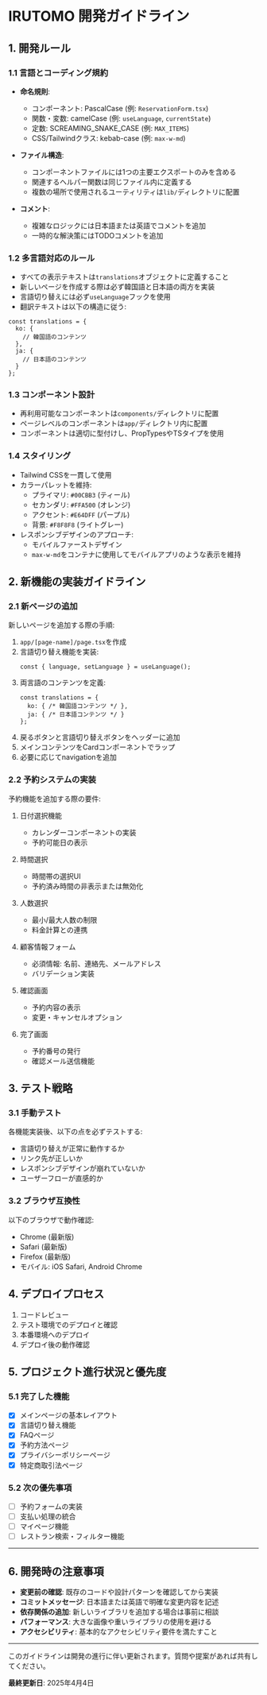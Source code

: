 # IRUTOMO 開発ガイドライン

## 1. 開発ルール

### 1.1 言語とコーディング規約

- **命名規則**:
  - コンポーネント: PascalCase (例: `ReservationForm.tsx`)
  - 関数・変数: camelCase (例: `useLanguage`, `currentState`)
  - 定数: SCREAMING_SNAKE_CASE (例: `MAX_ITEMS`)
  - CSS/Tailwindクラス: kebab-case (例: `max-w-md`)

- **ファイル構造**:
  - コンポーネントファイルには1つの主要エクスポートのみを含める
  - 関連するヘルパー関数は同じファイル内に定義する
  - 複数の場所で使用されるユーティリティは`lib/`ディレクトリに配置

- **コメント**:
  - 複雑なロジックには日本語または英語でコメントを追加
  - 一時的な解決策にはTODOコメントを追加

### 1.2 多言語対応のルール

- すべての表示テキストは`translations`オブジェクトに定義すること
- 新しいページを作成する際は必ず韓国語と日本語の両方を実装
- 言語切り替えには必ず`useLanguage`フックを使用
- 翻訳テキストは以下の構造に従う:

```tsx
const translations = {
  ko: {
    // 韓国語のコンテンツ
  },
  ja: {
    // 日本語のコンテンツ
  }
};
```

### 1.3 コンポーネント設計

- 再利用可能なコンポーネントは`components/`ディレクトリに配置
- ページレベルのコンポーネントは`app/`ディレクトリ内に配置
- コンポーネントは適切に型付けし、PropTypesやTSタイプを使用

### 1.4 スタイリング

- Tailwind CSSを一貫して使用
- カラーパレットを維持:
  - プライマリ: `#00CBB3` (ティール)
  - セカンダリ: `#FFA500` (オレンジ)
  - アクセント: `#E64DFF` (パープル)
  - 背景: `#F8F8F8` (ライトグレー)
- レスポンシブデザインのアプローチ:
  - モバイルファーストデザイン
  - `max-w-md`をコンテナに使用してモバイルアプリのような表示を維持

## 2. 新機能の実装ガイドライン

### 2.1 新ページの追加

新しいページを追加する際の手順:

1. `app/[page-name]/page.tsx`を作成
2. 言語切り替え機能を実装:
   ```tsx
   const { language, setLanguage } = useLanguage();
   ```
3. 両言語のコンテンツを定義:
   ```tsx
   const translations = {
     ko: { /* 韓国語コンテンツ */ },
     ja: { /* 日本語コンテンツ */ }
   };
   ```
4. 戻るボタンと言語切り替えボタンをヘッダーに追加
5. メインコンテンツをCardコンポーネントでラップ
6. 必要に応じてnavigationを追加

### 2.2 予約システムの実装

予約機能を追加する際の要件:

1. 日付選択機能
   - カレンダーコンポーネントの実装
   - 予約可能日の表示

2. 時間選択
   - 時間帯の選択UI
   - 予約済み時間の非表示または無効化

3. 人数選択
   - 最小/最大人数の制限
   - 料金計算との連携

4. 顧客情報フォーム
   - 必須情報: 名前、連絡先、メールアドレス
   - バリデーション実装

5. 確認画面
   - 予約内容の表示
   - 変更・キャンセルオプション

6. 完了画面
   - 予約番号の発行
   - 確認メール送信機能

## 3. テスト戦略

### 3.1 手動テスト

各機能実装後、以下の点を必ずテストする:

- 言語切り替えが正常に動作するか
- リンク先が正しいか
- レスポンシブデザインが崩れていないか
- ユーザーフローが直感的か

### 3.2 ブラウザ互換性

以下のブラウザで動作確認:

- Chrome (最新版)
- Safari (最新版)
- Firefox (最新版)
- モバイル: iOS Safari, Android Chrome

## 4. デプロイプロセス

1. コードレビュー
2. テスト環境でのデプロイと確認
3. 本番環境へのデプロイ
4. デプロイ後の動作確認

## 5. プロジェクト進行状況と優先度

### 5.1 完了した機能

- [x] メインページの基本レイアウト
- [x] 言語切り替え機能
- [x] FAQページ
- [x] 予約方法ページ
- [x] プライバシーポリシーページ
- [x] 特定商取引法ページ

### 5.2 次の優先事項

- [ ] 予約フォームの実装
- [ ] 支払い処理の統合
- [ ] マイページ機能
- [ ] レストラン検索・フィルター機能

---

## 6. 開発時の注意事項

- **変更前の確認**: 既存のコードや設計パターンを確認してから実装
- **コミットメッセージ**: 日本語または英語で明確な変更内容を記述
- **依存関係の追加**: 新しいライブラリを追加する場合は事前に相談
- **パフォーマンス**: 大きな画像や重いライブラリの使用を避ける
- **アクセシビリティ**: 基本的なアクセシビリティ要件を満たすこと

---

このガイドラインは開発の進行に伴い更新されます。質問や提案があれば共有してください。

**最終更新日**: 2025年4月4日
